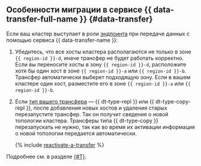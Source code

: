 ## Особенности миграции в сервисе {{ data-transfer-full-name }} {#data-transfer}

Если ваш кластер выступает в роли [эндпоинта](../../data-transfer/concepts/index.md#endpoint) при передаче данных с помощью сервиса {{ data-transfer-name }}:

1. Убедитесь, что все хосты кластера располагаются не только в зоне `{{ region-id }}-d`, иначе трансфер не будет работать корректно. Если вы переносите хосты в зону `{{ region-id }}-d`, расположите хотя бы один хост в зоне `{{ region-id }}-a` или `{{ region-id }}-b`. Трансфер автоматически выберет подходящую зону. Если в вашем кластере один хост, разместите его в зоне `{{ region-id }}-a` или `{{ region-id }}-b`.

1. Если [тип вашего трансфера](../../data-transfer/concepts/transfer-lifecycle.md#transfer-types) — {{ dt-type-repl }} или {{ dt-type-copy-repl }}, после добавления новых хостов и удаления старых перезапустите трансфер. Так он получит сведения о новой топологии кластера. Трансферы типа {{ dt-type-copy }} перезапускать не нужно, так как во время их активации информация о новой топологии передается автоматически.

   {% include [reactivate-a-transfer](reactivate-a-transfer.md) %}

Подробнее см. в разделе [{#T}](../../data-transfer/operations/endpoint/migration-to-an-availability-zone.md).
